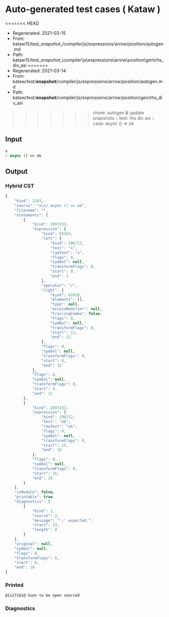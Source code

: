 # Auto-generated test cases ( Kataw )
<<<<<<< HEAD
- Regenerated: 2021-03-15
- From: kataw15/test\__snapshot__/compiler/js/expressions/arrow/position/autogen.md
- Path: kataw15/test\__snapshot__\compiler\js\expressions\arrow\position\gen\rhs_div_asi
=======
- Regenerated: 2021-03-14
- From: kataw/test/__snapshot__/compiler/js/expressions/arrow/position/autogen.md
- Path: kataw/test/__snapshot__/compiler/js/expressions/arrow/position/gen/rhs_div_asi
>>>>>>> chore: autogen & update snapshots
> :: test: rhs div asi
> :: case: async () => ok
## Input

`````js
x
/ async () => ok
`````

## Output

### Hybrid CST

```javascript
{
    "kind": 2243,
    "source": "x\n/ async () => ok",
    "filename": "",
    "statements": [
        {
            "kind": 2097233,
            "expression": {
                "kind": 65563,
                "left": {
                    "kind": 196712,
                    "text": "x",
                    "rawText": "x",
                    "flags": 0,
                    "symbol": null,
                    "transformFlags": 0,
                    "start": 0,
                    "end": 1
                },
                "operator": "/",
                "right": {
                    "kind": 81929,
                    "elements": [],
                    "type": null,
                    "accessModifier": null,
                    "trailingComma": false,
                    "flags": 0,
                    "symbol": null,
                    "transformFlags": 0,
                    "start": 12,
                    "end": 12
                },
                "flags": 0,
                "symbol": null,
                "transformFlags": 0,
                "start": 0,
                "end": 12
            },
            "flags": 0,
            "symbol": null,
            "transformFlags": 0,
            "start": 0,
            "end": 12
        },
        {
            "kind": 2097233,
            "expression": {
                "kind": 196712,
                "text": "ok",
                "rawText": "ok",
                "flags": 0,
                "symbol": null,
                "transformFlags": 0,
                "start": 15,
                "end": 18
            },
            "flags": 0,
            "symbol": null,
            "transformFlags": 0,
            "start": 15,
            "end": 18
        }
    ],
    "isModule": false,
    "printable": true,
    "diagnostics": [
        {
            "kind": 2,
            "source": 2,
            "message": "';' expected.",
            "start": 13,
            "length": 0
        }
    ],
    "original": null,
    "symbol": null,
    "flags": 0,
    "transformFlags": 0,
    "start": 0,
    "end": 18
}
```

### Printed

```javascript
@{x2716}@ Soon to be open sourced
```

### Diagnostics

```javascript

```

